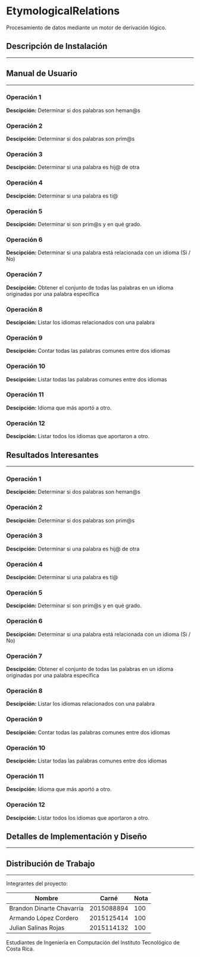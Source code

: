 # EtymologicalRelations
Procesamiento de datos mediante un motor de derivación lógico.


## Descripción de Instalación
________________


## Manual de Usuario
________________
### Operación 1
**Descipción:** Determinar si dos palabras son heman@s

### Operación 2
**Descipción:** Determinar si dos palabras son prim@s

### Operación 3
**Descipción:** Determinar si una palabra es hij@ de otra

### Operación 4
**Descipción:** Determinar si una palabra es ti@

### Operación 5
**Descipción:** Determinar si son prim@s y en qué grado.

### Operación 6
**Descipción:** Determinar si una palabra está relacionada con un idioma (Si / No)

### Operación 7
**Descipción:** Obtener el conjunto de todas las palabras en un idioma originadas por una palabra específica

### Operación 8
**Descipción:** Listar los idiomas relacionados con una palabra

### Operación 9
**Descipción:** Contar todas las palabras comunes entre dos idiomas

### Operación 10
**Descipción:** Listar todas las palabras comunes entre dos idiomas

### Operación 11
**Descipción:** Idioma que más aportó a otro.

### Operación 12
**Descipción:** Listar todos los idiomas que aportaron a otro.


## Resultados Interesantes
________________
### Operación 1
**Descipción:** Determinar si dos palabras son heman@s

### Operación 2
**Descipción:** Determinar si dos palabras son prim@s

### Operación 3
**Descipción:** Determinar si una palabra es hij@ de otra

### Operación 4
**Descipción:** Determinar si una palabra es ti@

### Operación 5
**Descipción:** Determinar si son prim@s y en qué grado.

### Operación 6
**Descipción:** Determinar si una palabra está relacionada con un idioma (Si / No)

### Operación 7
**Descipción:** Obtener el conjunto de todas las palabras en un idioma originadas por una palabra específica

### Operación 8
**Descipción:** Listar los idiomas relacionados con una palabra

### Operación 9
**Descipción:** Contar todas las palabras comunes entre dos idiomas

### Operación 10
**Descipción:** Listar todas las palabras comunes entre dos idiomas

### Operación 11
**Descipción:** Idioma que más aportó a otro.

### Operación 12
**Descipción:** Listar todos los idiomas que aportaron a otro.


## Detalles de Implementación y Diseño
________________


## Distribución de Trabajo
________________

Integrantes del proyecto:

| Nombre                    | Carné      | Nota |
| ------------------------- | ---------- | ---- |
| Brandon Dinarte Chavarría | 2015088894 | 100  |
| Armando López Cordero     | 2015125414 | 100  |
| Julian Salinas Rojas      | 2015114132 | 100  |

Estudiantes de Ingeniería en Computación del Instituto Tecnológico de Costa Rica.
